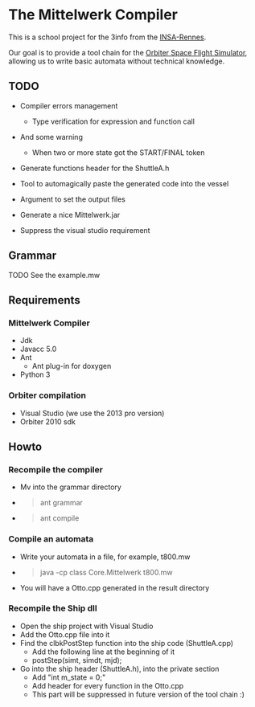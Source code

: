 # The Mittelwerk Compiler

This is a school project for the 3info from the [INSA-Rennes](http://www.insa-rennes.fr/en.html).

Our goal is to provide a tool chain for the [Orbiter Space Flight Simulator](http://orbit.medphys.ucl.ac.uk/), allowing us to write basic automata without technical knowledge.

## TODO
* Compiler errors management
  * Type verification for expression and function call
* And some warning
  * When two or more state got the START/FINAL token
* Generate functions header for the ShuttleA.h
* Tool to automagically paste the generated code into the vessel
* Argument to set the output files

* Generate a nice Mittelwerk.jar

* Suppress the visual studio requirement


## Grammar
TODO
See the example.mw



## Requirements

### Mittelwerk Compiler
* Jdk
* Javacc 5.0
* Ant
  * Ant plug-in for doxygen
* Python 3

### Orbiter compilation
* Visual Studio (we use the 2013 pro version)
* Orbiter 2010 sdk


## Howto
### Recompile the compiler
* Mv into the grammar directory
* > ant grammar
* > ant compile

### Compile an automata
* Write your automata in a file, for example, t800.mw
* > java -cp class Core.Mittelwerk t800.mw
* You will have a Otto.cpp generated in the result directory

### Recompile the Ship dll
* Open the ship project with Visual Studio
* Add the Otto.cpp file into it
* Find the clbkPostStep function into the ship code (ShuttleA.cpp)
  * Add the following line at the beginning of it
  * postStep(simt, simdt, mjd);
* Go into the ship header (ShuttleA.h), into the private section
  * Add "int m_state = 0;"
  * Add header for every function in the Otto.cpp
  * This part will be suppressed in future version of the tool chain :)

